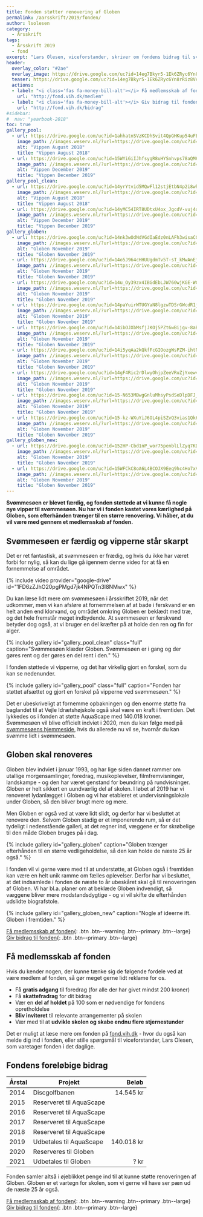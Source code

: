 ```yaml
---
title: Fonden støtter renovering af Globen
permalink: /aarsskrift/2019/fonden/
author: lsolesen
category:
  - Årsskrift
tags:
  - Årsskrift 2019
  - fond
excerpt: "Lars Olesen, viceforstander, skriver om fondens bidrag til svømmesøen for 2019 og fremtidige planer om at støtte Globens renovering."
header:
  overlay_color: "#2ae"
  overlay_image: https://drive.google.com/uc?id=14eg7Bkyr5-1Ek6ZRyc6Yn8rRiz8Vehq1
  teaser: https://drive.google.com/uc?id=14eg7Bkyr5-1Ek6ZRyc6Yn8rRiz8Vehq1
  actions:
  - label: "<i class='fas fa-money-bill-alt'></i> Få medlemsskab af fonden"
    url: "http://fond.vih.dk/medlem"
  - label: "<i class='fas fa-money-bill-alt'></i> Giv bidrag til fonden"
    url: "http://fond.vih.dk/bidrag"
#sidebar:
#  nav: "yearbook-2018"
toc: true
gallery_pool:
  - url: https://drive.google.com/uc?id=1ahhatnSVzKCDhSvit4QpGHKup54uFES5
    image_path: //images.weserv.nl/?url=https://drive.google.com/uc?id=1ahhatnSVzKCDhSvit4QpGHKup54uFES5&w=400
    alt: "Vippen August 2018"
    title: "Vippen August 2018"
  - url: https://drive.google.com/uc?id=15WYiGiIJhfsygR8uHYSnhvps78aQM69E
    image_path: //images.weserv.nl/?url=https://drive.google.com/uc?id=15WYiGiIJhfsygR8uHYSnhvps78aQM69E&w=400
    alt: "Vippen December 2019"
    title: "Vippen December 2019"
gallery_pool_clean:
  - url: https://drive.google.com/uc?id=14yrYtvid5MQwFl12stjEtbN4p2i8whkF
    image_path: //images.weserv.nl/?url=https://drive.google.com/uc?id=14yrYtvid5MQwFl12stjEtbN4p2i8whkF&w=400
    alt: "Vippen August 2018"
    title: "Vippen August 2018"
  - url: https://drive.google.com/uc?id=14yMC54IRT8UDtxU4ox_JgcdV-vuj4o9-
    image_path: //images.weserv.nl/?url=https://drive.google.com/uc?id=14yMC54IRT8UDtxU4ox_JgcdV-vuj4o9-&w=400
    alt: "Vippen December 2019"
    title: "Vippen December 2019"
gallery_globen:
  - url: https://drive.google.com/uc?id=14nk3wOdNdVGdIaEdz0nLAFh3wisaCG4q
    image_path: //images.weserv.nl/?url=https://drive.google.com/uc?id=14nk3wOdNdVGdIaEdz0nLAFh3wisaCG4q&w=400
    alt: "Globen November 2019"
    title: "Globen November 2019"
  - url: https://drive.google.com/uc?id=14o5J964cHHUUgdmTv5T-sT_kMwAnEjxa
    image_path: //images.weserv.nl/?url=https://drive.google.com/uc?id=14o5J964cHHUUgdmTv5T-sT_kMwAnEjxa&w=400
    alt: "Globen November 2019"
    title: "Globen November 2019"
  - url: https://drive.google.com/uc?id=14u_Oy39zx4IBGdEbLJW760wjKGE-WC4Q
    image_path: //images.weserv.nl/?url=https://drive.google.com/uc?id=14u_Oy39zx4IBGdEbLJW760wjKGE-WC4Q&w=400
    alt: "Globen November 2019"
    title: "Globen November 2019"
  - url: https://drive.google.com/uc?id=14paYuirWTUGYaN8lgzwTDSrGWcdR1j2w
    image_path: //images.weserv.nl/?url=https://drive.google.com/uc?id=14paYuirWTUGYaN8lgzwTDSrGWcdR1j2w&w=400
    alt: "Globen November 2019"
    title: "Globen November 2019"
  - url: https://drive.google.com/uc?id=14ibOJXbMsfjJKOj5PZt6wBijgv-8aBqQ
    image_path: //images.weserv.nl/?url=https://drive.google.com/uc?id=14ibOJXbMsfjJKOj5PZt6wBijgv-8aBqQ&w=400
    alt: "Globen November 2019"
    title: "Globen November 2019"
  - url: https://drive.google.com/uc?id=14i5yqAa2kQkfFcGIOozgWsPZM-ihtNnY
    image_path: //images.weserv.nl/?url=https://drive.google.com/uc?id=14i5yqAa2kQkfFcGIOozgWsPZM-ihtNnY&w=400
    alt: "Globen November 2019"
    title: "Globen November 2019"
  - url: https://drive.google.com/uc?id=14gF4Ric2rDlwyOhjpZeeVRuZjYxewv8p
    image_path: //images.weserv.nl/?url=https://drive.google.com/uc?id=14gF4Ric2rDlwyOhjpZeeVRuZjYxewv8p&w=400
    alt: "Globen November 2019"
    title: "Globen November 2019"
  - url: https://drive.google.com/uc?id=15-N653MBwgGnluMhsyPsdSeDlpDFJ_s1
    image_path: //images.weserv.nl/?url=https://drive.google.com/uc?id=15-N653MBwgGnluMhsyPsdSeDlpDFJ_s1&w=400
    alt: "Globen November 2019"
    title: "Globen November 2019"
  - url: https://drive.google.com/uc?id=15-kz-WXuYiJ6OL4piSZvQ3vias1Qk6VF
    image_path: //images.weserv.nl/?url=https://drive.google.com/uc?id=15-kz-WXuYiJ6OL4piSZvQ3vias1Qk6VF&w=400
    alt: "Globen November 2019"
    title: "Globen November 2019"
gallery_globen_new:
  - url: https://drive.google.com/uc?id=152HP-Cbd1nP_wor75penblLlZyq7KD-X
    image_path: //images.weserv.nl/?url=https://drive.google.com/uc?id=152HP-Cbd1nP_wor75penblLlZyq7KD-X&w=400
    alt: "Globen November 2019"
    title: "Globen November 2019"
  - url: https://drive.google.com/uc?id=15WFCkC8oA6L4BCOJX9Eeq9hc4Ho7xVU-
    image_path: //images.weserv.nl/?url=https://drive.google.com/uc?id=15WFCkC8oA6L4BCOJX9Eeq9hc4Ho7xVU-&w=400
    alt: "Globen November 2019"
    title: "Globen November 2019"
---
```


**Svømmesøen er blevet færdig, og fonden støttede at vi kunne få nogle nye vipper til svømmesøen. Nu har vi i fonden kastet vores kærlighed på Globen, som efterhånden trænger til en større renovering. Vi håber, at du vil være med gennem et medlemsskab af fonden.**

## Svømmesøen er færdig og vipperne står skarpt

Det er ret fantastisk, at svømmesøen er frædig, og hvis du ikke har været forbi for nylig, så kan du lige gå igennem denne video for at få en fornemmelse af området.

{% include video provider="google-drive" id="1FD6zZJhO20pgPMgd7jk4NPQTn3I8NMwx" %}

Du kan læse lidt mere om svømmesøen i årsskriftet 2019, når det udkommer, men vi kan afsløre at fornemmelsen af at bade i ferskvand er en helt anden end klorvand, og området omkring Globen er beklædt med træ, og det hele fremstår meget indbydende. At svømmesøen er ferskvand betyder dog også, at vi bruger en del kræfter på at holde den ren og fin for alger.

{% include gallery id="gallery_pool_clean" class="full" caption="Svømmesøen klæder Globen. Svømmesøen er i gang og der gøres rent og der gøres en del rent i den." %}

I fonden støttede vi vipperne, og det har virkelig gjort en forskel, som du kan se nedenunder.

{% include gallery id="gallery_pool" class="full" caption="Fonden har støttet afsættet og gjort en forskel på vipperne ved svømmesøen." %}

Det er ubeskriveligt at fornemme opbakningen og den enorme støtte fra baglandet til at Vejle Idrætshøjskole også skal være en kraft i fremtiden. Det lykkedes os i fonden at støtte AquaScape med 140.018 kroner. Svømmesøen vil blive officielt indviet i 2020, men du kan følge med på [svømmesøens hjemmeside](https://www.vih.dk/sv%C3%B8mmes%C3%B8), hvis du allerede nu vil se, hvornår du kan svømme lidt i svømmesøen.

## Globen skal renoveres

Globen blev indviet i januar 1993, og har lige siden dannet rammer om utallige morgensamlinger, foredrag, musikoplevelser, filmfremvisninger, landskampe - og den har været genstand for beundring på rundvisninger. Globen er helt sikkert en uundværlig del af skolen. I løbet af 2019 har vi renoveret lydanlægget i Globen og vi har etableret et undervisningslokale under Globen, så den bliver brugt mere og mere.

Men Globen er også ved at være lidt slidt, og derfor har vi besluttet at renovere den. Selvom Globen stadig er et imponerende rum, så er det tydeligt i nedenstående galleri, at det regner ind, væggene er for skrøbelige til den måde Globen bruges på i dag.

{% include gallery id="gallery_globen" caption="Globen trænger efterhånden til en større vedligeholdelse, så den kan holde de næste 25 år også." %}

I fonden vil vi gerne være med til at understøtte, at Globen også i fremtiden kan være en helt unik ramme om fælles oplevelser. Derfor har vi besluttet, at det indsamlede i fonden de næste to år ubeskåret skal gå til renoveringen af Globen. Vi har bl.a. planer om at beklæde Globen indvendigt, så væggene bliver mere modstandsdygtige - og vi vil skifte de efterhånden udslidte biografstole.

{% include gallery id="gallery_globen_new" caption="Nogle af ideerne ift. Globen i fremtiden." %}

[<i class='fas fa-money-bill-alt'></i> Få medlemsskab af fonden](http://fond.vih.dk/medlem){: .btn .btn--warning .btn--primary .btn--large} [<i class='fas fa-money-bill-alt'></i> Giv bidrag til fonden](http://fond.vih.dk/bidrag){: .btn .btn--primary .btn--large}

## Få medlemsskab af fonden

Hvis du kender nogen, der kunne tænke sig de følgende fordele ved at være medlem af fonden, så gør meget gerne lidt reklame for os.

- Få **gratis adgang** til foredrag (for alle der har givet mindst 200 kroner)
- Få **skattefradrag** for dit bidrag
- Vær en **del af holdet** på 100 som er nødvendige for fondens opretholdelse
- **Bliv inviteret** til relevante arrangementer på skolen
- Vær med til at **udvikle skolen og skabe endnu flere stjernestunder**

Det er muligt at læse mere om fonden på [fond.vih.dk](http://fond.vih.dk) - hvor du også kan melde dig ind i fonden, eller stille spørgsmål til viceforstander, Lars Olesen, som varetager fonden i det daglige.

## Fondens foreløbige bidrag

| Årstal | Projekt                        | Beløb      |
|--------|--------------------------------|-----------:|
| 2014   | Discgolfbanen                  | 14.545 kr  |
| 2015   | Reserveret til AquaScape       |            |
| 2016   | Reserveret til AquaScape       |            |
| 2017   | Reserveret til AquaScape       |            |
| 2018   | Reserveret til AquaScape       |            |
| 2019   | Udbetales til AquaScape        | 140.018 kr |
| 2020   | Reserveres til Globen          |            |
| 2021   | Udbetales til Globen           | ? kr       |

Fonden samler altså i øjeblikket penge ind til at kunne støtte renoveringen af Globen. Globen er et vartegn for skolen, som vi gerne vil have ser pæn ud de næste 25 år også.

[<i class='fas fa-money-bill-alt'></i> Få medlemsskab af fonden](http://fond.vih.dk){: .btn .btn--warning .btn--primary .btn--large} [<i class='fas fa-money-bill-alt'></i> Giv bidrag til fonden](http://fond.vih.dk/bidrag){: .btn .btn--primary .btn--large}
